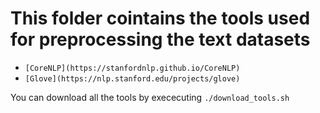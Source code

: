 # This folder cointains the tools used for preprocessing the text datasets

* `[CoreNLP](https://stanfordnlp.github.io/CoreNLP)`
* `[Glove](https://nlp.stanford.edu/projects/glove)`

You can download all the tools by exececuting
`./download_tools.sh`
